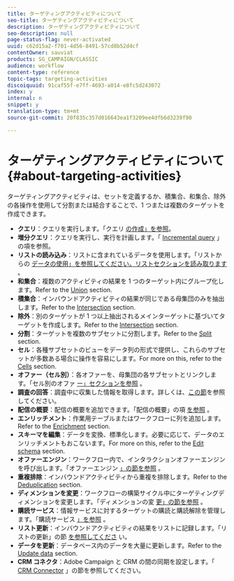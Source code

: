 ```yaml
---
title: ターゲティングアクティビティについて
seo-title: ターゲティングアクティビティについて
description: ターゲティングアクティビティについて
seo-description: null
page-status-flag: never-activated
uuid: c62d15a2-f701-4d56-8491-57cd8b52d4cf
contentOwner: sauviat
products: SG_CAMPAIGN/CLASSIC
audience: workflow
content-type: reference
topic-tags: targeting-activities
discoiquuid: 91caf55f-e7ff-4693-a014-e8fc5d243072
index: y
internal: n
snippet: y
translation-type: tm+mt
source-git-commit: 20f835c357d016643ea1f3209ee4dfb6d3239f90

---
```



# ターゲティングアクティビティについて{#about-targeting-activities}

ターゲティングアクティビティは、セットを定義するか、積集合、和集合、除外の各操作を使用して分割または結合することで、1 つまたは複数のターゲットを作成できます。

* **クエリ**：クエリを実行します。「クエリ [の作成」を参照](../../workflow/using/query.md#creating-a-query)。
* **増分クエリ**：クエリを実行し、実行を計画します。「 [Incremental query](../../workflow/using/incremental-query.md) 」の項を参照。
* **リストの読み込み**：リストに含まれているデータを使用します。「リストからの [データの使用」を参照してください。リストセクションを読み取ります](../../workflow/using/importing-data.md#using-data-from-a-list--read-list) 。
* **和集合**：複数のアクティビティの結果を 1 つのターゲット内にグループ化します。Refer to the [Union](../../workflow/using/union.md) section.
* **積集合**：インバウンドアクティビティの結果が同じである母集団のみを抽出します。Refer to the [Intersection](../../workflow/using/intersection.md) section.
* **除外**：別のターゲットが 1 つ以上抽出されるメインターゲットに基づいてターゲットを作成します。Refer to the [Intersection](../../workflow/using/intersection.md) section.
* **分割**：ターゲットを複数のサブセットに分割します。Refer to the [Split](../../workflow/using/split.md) section.
* **セル**：各種サブセットのビューをデータ列の形式で提供し、これらのサブセットが多数ある場合に操作を容易にします。For more on this, refer to the [Cells](../../workflow/using/cells.md) section.
* **オファー（セル別）**：各オファーを、母集団の各サブセットとリンクします。「セル別のオファ [ー」セクションを参照](../../workflow/using/offers-by-cell.md) 。
* **調査の回答**：調査中に収集した情報を取得します。詳しくは、[この節](../../web/using/getting-started-with-surveys.md)を参照してください。
* **配信の概要**：配信の概要を追加できます。「配信の概要」の項 [を参照](../../workflow/using/delivery-outline.md) 。
* **エンリッチメント**：作業用テーブルまたはワークフローに列を追加します。Refer to the [Enrichment](../../workflow/using/enrichment.md) section.
* **スキーマを編集**：データを変換、標準化します。必要に応じて、データのエンリッチメントもおこないます。For more on this, refer to the [Edit schema](../../workflow/using/edit-schema.md) section.
* **オファーエンジン**：ワークフロー内で、インタラクションオファーエンジンを呼び出します。「オファーエンジン [」の節を参照](../../workflow/using/offer-engine.md) 。
* **重複排除**：インバウンドアクティビティから重複を排除します。Refer to the [Deduplication](../../workflow/using/deduplication.md) section.
* **ディメンションを変更**：ワークフローの構築サイクル中にターゲティングディメンションを変更します。「ディメンションの変 [更」の節を参照](../../workflow/using/change-dimension.md) 。
* **購読サービス**：情報サービスに対するターゲットの購読と購読解除を管理します。「購読サービス [」を参照](../../workflow/using/subscription-services.md) 。
* **リスト更新**：インバウンドアクティビティの結果をリストに記録します。「リストの更新」の節 [を参照してくださ](../../workflow/using/list-update.md) い。
* **データを更新**：データベース内のデータを大量に更新します。Refer to the [Update data](../../workflow/using/update-data.md) section.
* **CRM コネクタ**：Adobe Campaign と CRM の間の同期を設定します。「 [CRM Connector](../../workflow/using/crm-connector.md) 」の節を参照してください。

